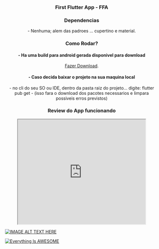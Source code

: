 <div align="center">
    <h3>First Flutter App - FFA</h3>
</div>

<div align="center">
    <h3>Dependencias</h3>
    <p>- Nenhuma; alem das padroes ... cupertino e material.</P>
</div>

<div align="center">
    <h3>Como Rodar?</h3>
    <h4>- Ha uma build para android gerada disponivel para download</h4>
    <p><a href="https://github.com/coutinhoge/first_flutter_app/tree/main/lib/apks/">Fazer Download</a>.</p>
    <h4>- Caso decida baixar o projeto na sua maquina local</h4>
    <p>- no cli do seu SO ou IDE, dentro da pasta raiz do projeto... digite: flutter pub get - (isso fara o download
        dos pacotes necessarios e limpara possiveis erros previstos)</p>
</div>

<div align="center">
    <h3>Review do App funcionando</h3>
    <iframe width="420" height="345" src="https://youtu.be/yban4AM6Wd4">
    </iframe>
</div>

[![IMAGE ALT TEXT HERE](https://img.youtube.com/vi/YOUTUBE_VIDEO_ID_HERE/0.jpg)](https://www.youtube.com/watch?v=YOUTUBE_VIDEO_ID_HERE)

[![Everything Is AWESOME](https://img.youtube.com/vi/StTqXEQ2l-Y/0.jpg)](https://www.youtube.com/watch?v=StTqXEQ2l-Y "Everything Is AWESOME")
